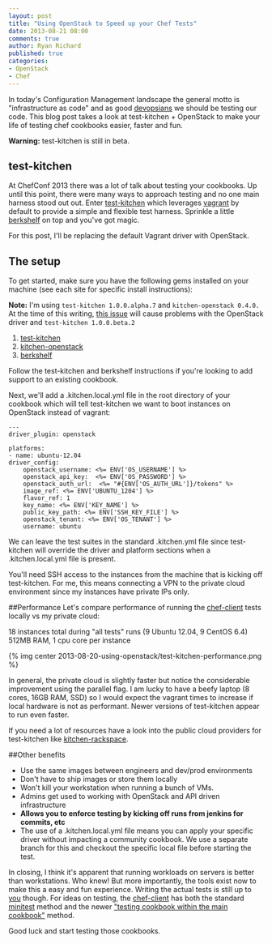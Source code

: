 ```yaml
---
layout: post
title: "Using OpenStack to Speed up your Chef Tests"
date: 2013-08-21 08:00
comments: true
author: Ryan Richard
published: true
categories: 
- OpenStack
- Chef
---
```

In today's Configuration Management landscape the general motto is "infrastructure as code" and as good [devopsians](http://www.youtube.com/watch?v=Md1MDHroXGU) we should be testing our code. This blog post takes a look at test-kitchen + OpenStack to make your life of testing chef cookbooks easier, faster and fun.

<!-- more -->

**Warning:** test-kitchen is still in beta.

## test-kitchen
At ChefConf 2013 there was a lot of talk about testing your cookbooks. Up until this point, there were many ways to approach testing and no one main harness stood out out. Enter [test-kitchen](https://github.com/opscode/test-kitchen) which leverages [vagrant](http://www.vagrantup.com/) by default to provide a simple and flexible test harness. Sprinkle a little [berkshelf](http://berkshelf.com/) on top and you've got magic.

For this post, I'll be replacing the default Vagrant driver with OpenStack.

## The setup
To get started, make sure you have the following gems installed on your machine (see each site for specific install instructions):

**Note:** I'm using `test-kitchen 1.0.0.alpha.7` and `kitchen-openstack 0.4.0.` At the time of this writing, [this issue](https://github.com/opscode/test-kitchen/commit/d1f3134181bce6467f21c00726c03d6c0ba43674) will cause problems with the OpenStack driver and `test-kitchen 1.0.0.beta.2`

1. [test-kitchen](https://github.com/opscode/test-kitchen)
1. [kitchen-openstack](https://github.com/RoboticCheese/kitchen-openstack)
1. [berkshelf](https://github.com/RiotGames/berkshelf)

Follow the test-kitchen and berkshelf instructions if you're looking to add support to an existing cookbook.

Next, we'll add a .kitchen.local.yml file in the root directory of your cookbook which will tell test-kitchen we want to boot instances on OpenStack instead of vagrant:

    ---
	driver_plugin: openstack

	platforms:
	- name: ubuntu-12.04
  	driver_config:
    	openstack_username: <%= ENV['OS_USERNAME'] %>
    	openstack_api_key:  <%= ENV['OS_PASSWORD'] %>
    	openstack_auth_url:  <%= "#{ENV['OS_AUTH_URL']}/tokens" %>
    	image_ref: <%= ENV['UBUNTU_1204'] %>
    	flavor_ref: 1
    	key_name: <%= ENV['KEY_NAME'] %>
    	public_key_path: <%= ENV['SSH_KEY_FILE'] %>
    	openstack_tenant: <%= ENV['OS_TENANT'] %>
    	username: ubuntu

We can leave the test suites in the standard .kitchen.yml file since test-kitchen will override the driver and platform sections when a .kitchen.local.yml file is present.

You'll need SSH access to the instances from the machine that is kicking off test-kitchen. For me, this means connecting a VPN to the private cloud environment since my instances have private IPs only.

##Performance
Let's compare performance of running the [chef-client](https://github.com/opscode-cookbooks/chef-client) tests locally vs my private cloud:

18 instances total during "all tests" runs (9 Ubuntu 12.04, 9 CentOS 6.4)
512MB RAM, 1 cpu core per instance

{% img center 2013-08-20-using-openstack/test-kitchen-performance.png %}

In general, the private cloud is slightly faster but notice the considerable improvement using the parallel flag. I am lucky to have a beefy laptop (8 cores, 16GB RAM, SSD) so I would expect the vagrant times to increase if local hardware is not as performant. Newer versions of test-kitchen appear to run even faster.

If you need a lot of resources have a look into the public cloud providers for test-kitchen like [kitchen-rackspace](https://github.com/RoboticCheese/kitchen-rackspace).

##Other benefits

 - Use the same images between engineers and dev/prod environments
 - Don't have to ship images or store them locally
 - Won't kill your workstation when running a bunch of VMs.
 - Admins get used to working with OpenStack and API driven infrastructure
 - **Allows you to enforce testing by kicking off runs from jenkins for commits, etc**
 - The use of a .kitchen.local.yml file means you can apply your specific driver without impacting a community cookbook. We use a separate branch for this and checkout the specific local file before starting the test.

In closing, I think it's apparent that running workloads on servers is better than workstations. Who knew! But more importantly, the tools exist now to make this a easy and fun experience. Writing the actual tests is still up to [you](http://devopsreactions.tumblr.com/post/52368854242/writing-unit-tests) though. 
For ideas on testing, the [chef-client](https://github.com/opscode-cookbooks/chef-client) has both the standard [minitest](https://github.com/opscode-cookbooks/chef-client/tree/master/files/default/tests/minitest) method and the newer ["testing cookbook within the main cookbook"](https://github.com/opscode-cookbooks/chef-client/tree/master/test/cookbooks/chef-client_test) method.

Good luck and start testing those cookbooks.